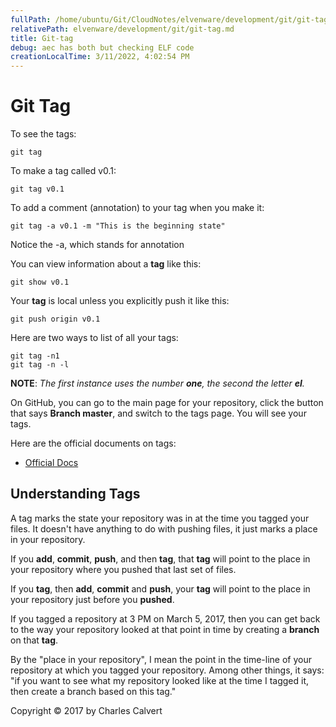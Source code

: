 ```yaml
---
fullPath: /home/ubuntu/Git/CloudNotes/elvenware/development/git/git-tag.md
relativePath: elvenware/development/git/git-tag.md
title: Git-tag
debug: aec has both but checking ELF code
creationLocalTime: 3/11/2022, 4:02:54 PM
---
```


<!-- toc -->
<!-- tocstop -->

# Git Tag

To see the tags:

	git tag

To make a tag called v0.1:

	git tag v0.1

To add a comment (annotation) to your tag when you make it:

	git tag -a v0.1 -m "This is the beginning state"

Notice the -a, which stands for annotation

You can view information about a **tag** like this:

	git show v0.1

Your **tag** is local unless you explicitly push it like this:

	git push origin v0.1

Here are two ways to list of all your tags:

	git tag -n1
	git tag -n -l

**NOTE**: _The first instance uses the number **one**, the second the letter **el**._

On GitHub, you can go to the main page for your repository, click the button that says **Branch master**, and switch to the tags page. You will see your tags.

Here are the official documents on tags:

- [Official Docs][ogtd]

[ogtd]: https://git-scm.com/book/en/v2/Git-Basics-Tagging

## Understanding Tags

A tag marks the state your repository was in at the time you tagged your files. It doesn't have anything to do with pushing files, it just marks a place in your repository.

If you **add**, **commit**, **push**, and then **tag**, that **tag** will point to the place in your repository where you pushed that last set of files.

If you **tag**, then **add**, **commit** and **push**, your **tag** will point to the place in your repository just before you **pushed**.

If you tagged a repository at 3 PM on March 5, 2017, then you can get back to the way your repository looked at that point in time by creating a **branch** on that **tag**.

By the "place in your repository", I mean the point in the time-line of your repository at which you tagged your repository. Among other things, it says: "if you want to see what my repository looked like at the time I tagged it, then create a branch based on this tag."

Copyright &copy; 2017 by Charles Calvert
